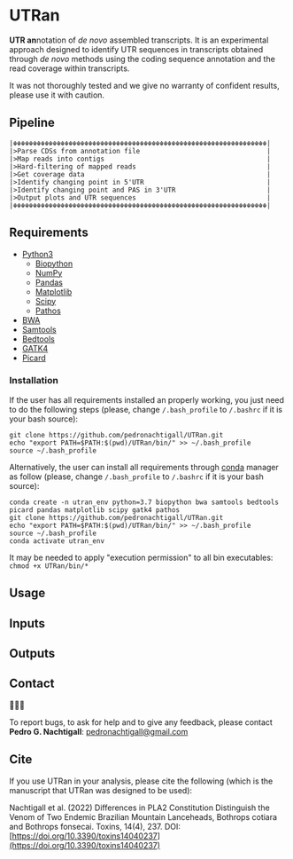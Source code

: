 # UTRan
**UTR an**notation of *de novo* assembled transcripts. It is an experimental approach designed to identify UTR sequences in transcripts obtained through *de novo* methods using the coding sequence annotation and the read coverage within transcripts.

It was not thoroughly tested and we give no warranty of confident results, please use it with caution.

## Pipeline
```
|☬☬☬☬☬☬☬☬☬☬☬☬☬☬☬☬☬☬☬☬☬☬☬☬☬☬☬☬☬☬☬☬☬☬☬☬☬☬☬☬☬☬☬☬☬☬☬☬☬☬☬☬☬☬☬☬☬☬☬☬☬☬☬☬|
|>Parse CDSs from annotation file                                |
|>Map reads into contigs                                         |
|>Hard-filtering of mapped reads                                 |
|>Get coverage data                                              |
|>Identify changing point in 5'UTR                               |
|>Identify changing point and PAS in 3'UTR                       |
|>Output plots and UTR sequences                                 |
|☬☬☬☬☬☬☬☬☬☬☬☬☬☬☬☬☬☬☬☬☬☬☬☬☬☬☬☬☬☬☬☬☬☬☬☬☬☬☬☬☬☬☬☬☬☬☬☬☬☬☬☬☬☬☬☬☬☬☬☬☬☬☬☬|
```
## Requirements

- [Python3](https://www.python.org/)
    - [Biopython](https://biopython.org/wiki/Download)
    - [NumPy](https://numpy.org/)
    - [Pandas](https://pandas.pydata.org/)
    - [Matplotlib](https://matplotlib.org/2.0.2/index.html)
    - [Scipy](https://scipy.org/)
    - [Pathos](https://pypi.org/project/pathos/)
- [BWA](http://bio-bwa.sourceforge.net/)
- [Samtools](http://samtools.sourceforge.net/)
- [Bedtools](https://bedtools.readthedocs.io/)
- [GATK4](https://github.com/broadinstitute/gatk)
- [Picard](https://broadinstitute.github.io/picard/)

### Installation

If the user has all requirements installed an properly working, you just need to do the following steps (please, change ```/.bash_profile``` to ```/.bashrc``` if it is your bash source):
```
git clone https://github.com/pedronachtigall/UTRan.git
echo "export PATH=$PATH:$(pwd)/UTRan/bin/" >> ~/.bash_profile
source ~/.bash_profile
```

Alternatively, the user can install all requirements through [conda](https://conda.io/) manager as follow (please, change ```/.bash_profile``` to ```/.bashrc``` if it is your bash source):
```
conda create -n utran_env python=3.7 biopython bwa samtools bedtools picard pandas matplotlib scipy gatk4 pathos
git clone https://github.com/pedronachtigall/UTRan.git
echo "export PATH=$PATH:$(pwd)/UTRan/bin/" >> ~/.bash_profile
source ~/.bash_profile
conda activate utran_env
```

It may be needed to apply "execution permission" to all bin executables: ```chmod +x UTRan/bin/*```

## Usage

## Inputs

## Outputs

## Contact
:bug::sos::speech_balloon:

To report bugs, to ask for help and to give any feedback, please contact **Pedro G. Nachtigall**: pedronachtigall@gmail.com

## Cite

If you use UTRan in your analysis, please cite the following (which is the manuscript that UTRan was designed to be used):

Nachtigall et al. (2022) Differences in PLA2 Constitution Distinguish the Venom of Two Endemic Brazilian Mountain Lanceheads, Bothrops cotiara and Bothrops fonsecai. Toxins, 14(4), 237. DOI:[https://doi.org/10.3390/toxins14040237](https://doi.org/10.3390/toxins14040237)
